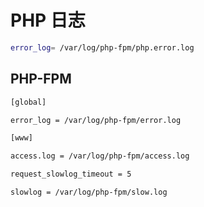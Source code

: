 # PHP 日志

```bash
error_log= /var/log/php-fpm/php.error.log
```

## PHP-FPM

```bash
[global]

error_log = /var/log/php-fpm/error.log

[www]

access.log = /var/log/php-fpm/access.log

request_slowlog_timeout = 5

slowlog = /var/log/php-fpm/slow.log
```
